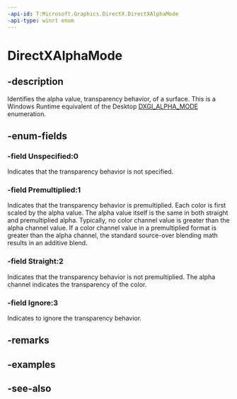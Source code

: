 ```yaml
---
-api-id: T:Microsoft.Graphics.DirectX.DirectXAlphaMode
-api-type: winrt enum
---
```


<!-- Enumeration syntax
public enum Windows.Graphics.DirectX.DirectXAlphaMode : int
-->

# DirectXAlphaMode

## -description
Identifies the alpha value, transparency behavior, of a surface. This is a Windows Runtime equivalent of the Desktop [DXGI_ALPHA_MODE](/windows/desktop/api/dxgi1_2/ne-dxgi1_2-dxgi_alpha_mode) enumeration.

## -enum-fields
### -field Unspecified:0
Indicates that the transparency behavior is not specified.

### -field Premultiplied:1
Indicates that the transparency behavior is premultiplied. Each color is first scaled by the alpha value. The alpha value itself is the same in both straight and premultiplied alpha. Typically, no color channel value is greater than the alpha channel value. If a color channel value in a premultiplied format is greater than the alpha channel, the standard source-over blending math results in an additive blend.

### -field Straight:2
Indicates that the transparency behavior is not premultiplied. The alpha channel indicates the transparency of the color.

### -field Ignore:3
Indicates to ignore the transparency behavior.

## -remarks

## -examples

## -see-also
